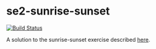 # se2-sunrise-sunset

[![Build Status](https://travis-ci.com/jorgeramirez/se2-sunrise-sunset.svg?branch=master)](https://travis-ci.com/jorgeramirez/se2-sunrise-sunset)

A solution to the sunrise-sunset exercise described [here](https://github.com/fabiounitn/apis#sunrise-and-sunsets).
